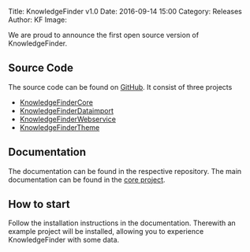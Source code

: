 Title: KnowledgeFinder v1.0 
Date: 2016-09-14 15:00
Category: Releases
Author: KF
Image: 

We are proud to announce the first open source version of KnowledgeFinder.

## Source Code

The source code can be found on [GitHub](https://github.com/DLR-SC). It consist of three projects

* [KnowledgeFinderCore](https://github.com/DLR-SC/KnowledgeFinderCore)
* [KnowledgeFinderDataimport](https://github.com/DLR-SC/KnowledgeFinderDataimport)
* [KnowledgeFinderWebservice](https://github.com/DLR-SC/KnowledgeFinderWebservice)
* [KnowledgeFinderTheme](https://github.com/DLR-SC/KnowledgeFinderTheme)

## Documentation

The documentation can be found in the respective repository. The main documentation can be found in the [core project](https://github.com/DLR-SC/KnowledgeFinderCore/wiki).

## How to start

Follow the installation instructions in the documentation. Therewith an example project will be installed, allowing you to experience KnowledgeFinder with some data.
